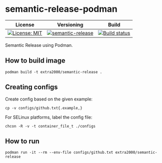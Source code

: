 # semantic-release-podman

| License | Versioning | Build |
| ------- | ---------- | ----- |
| [![License: MIT](https://img.shields.io/badge/License-MIT-yellow.svg)](https://opensource.org/licenses/MIT) | [![semantic-release](https://img.shields.io/badge/%20%20%F0%9F%93%A6%F0%9F%9A%80-semantic--release-e10079.svg)](https://github.com/semantic-release/semantic-release) | [![Build status](https://ci.appveyor.com/api/projects/status/drxclkrgxhk341s8/branch/master?svg=true)](https://ci.appveyor.com/project/nikAizuddin/semantic-release-podman/branch/master) |

Semantic Release using Podman.


## How to build image

```
podman build -t extra2000/semantic-release .
```


## Creating configs

Create config based on the given example:
```
cp -v configs/github.txt{.example,}
```

For SELinux platforms, label the config file:
```
chcon -R -v -t container_file_t ./configs
```


## How to run

```
podman run -it --rm --env-file configs/github.txt extra2000/semantic-release
```
